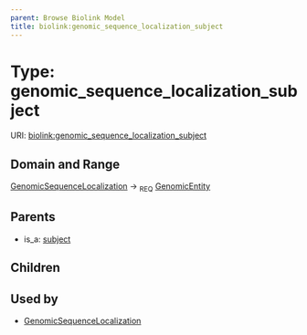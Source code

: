 ```yaml
---
parent: Browse Biolink Model
title: biolink:genomic_sequence_localization_subject
---
```


# Type: genomic_sequence_localization_subject




URI: [biolink:genomic_sequence_localization_subject](https://w3id.org/biolink/vocab/genomic_sequence_localization_subject)

## Domain and Range

[GenomicSequenceLocalization](GenomicSequenceLocalization.md) ->  <sub>REQ</sub> [GenomicEntity](GenomicEntity.md)

## Parents

 *  is_a: [subject](subject.md)

## Children


## Used by

 * [GenomicSequenceLocalization](GenomicSequenceLocalization.md)
